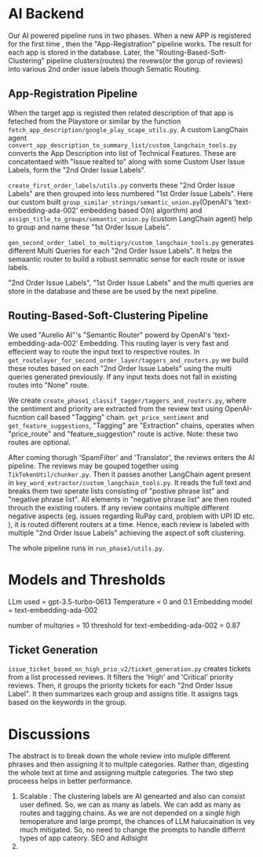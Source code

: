 # AI Backend
Our AI powered pipeline runs in two phases. When a new APP is registered for the first time , then the "App-Registration" pipeline works. The result for each app is stored in the database. Later, the "Routing-Based-Soft-Clustering" pipeline clusters(routes) the revews(or the gorup of reviews) into various 2nd order issue labels though Sematic Routing. 

## App-Registration Pipeline
When the target app is registed then related description of that app is feteched from the Playstore or similar by the function `fetch_app_description/google_play_scape_utils.py`. A custom LangChain agent `convert_app_description_to_summary_list/custom_langchain_tools.py` converts the App Description into list of Technical Features. These are concatentaed with "Issue realted to" along with some Custom User Issue Labels, form the "2nd Order Issue Labels". 

`create_first_order_labels/utils.py` converts these "2nd Order Issue Labels" are then grouped into less numbered "1st Order Issue Labels". Here our custom built `group_similar_strings/semantic_union.py`(OpenAI's 'text-embedding-ada-002' embedding based O(n) algorthm) and `assign_title_to_groups/semantic_union.py` (custom LangChain agent) help to group and name these "1st Order Issue Labels". 

`gen_second_order_label_to_multiqry/custom_langchain_tools.py` generates different Multi Queries for each "2nd Order Issue Labels". It helps the semaantic router to build a robust semnatic sense for each route or issue labels.

"2nd Order Issue Labels", "1st Order Issue Labels" and the multi queries are store in the database and these are be used by the next pipeline.

## Routing-Based-Soft-Clustering Pipeline
We used "Aurelio AI"'s "Semantic Router" powerd by OpenAI's 'text-embedding-ada-002' Embedding. This routing layer is very fast and effecient way to route the input text to respective routes. In `get_routelayer_for_second_order_layer/taggers_and_routers.py` we build these routes based on each "2nd Order Issue Labels" using the multi queries generated previously. If any input texts does not fall in existing routes into "None" route.

We create `create_phase1_classif_tagger/taggers_and_routers.py`, where the sentiment and priority are extracted from the review text using OpenAI-fucntion call based "Tagging" chain. `get_price_sentiment` and `get_feature_suggestions`, "Tagging" are "Extraction" chains, operates when "price_route" and "feature_suggestion" route is active. Note: these two routes are optional. 

After coming thorugh 'SpamFilter' and 'Translator', the reviews enters the AI pipeline. The reviews may be gouped together using `TikTokenUtil/chunker.py`. Then it passes another LangChain agent present in `key_word_extractor/custom_langchain_tools.py`. It reads the full text and breaks them two sperate lists consisting of "postive phrase list" and "negative phrase list". 
All elements in "negative phrase list" are then routed throuch the existing routers. If any review contains multiple different negative aspects (eg. issues regarding RuPay card, problem with UPI ID etc. ), it is routed different routers at a time. Hence, each review is labeled with multiple "2nd Order Issue Labels" achieving the aspect of soft clustering. 

The whole pipeline runs in `run_phase1/utils.py`.

# Models and Thresholds
LLm used = gpt-3.5-turbo-0613
Temperature = 0 and 0.1
Embedding model = text-embedding-ada-002

number of multqries = 10
threshold for text-embedding-ada-002 = 0.87


## Ticket Generation
`issue_ticket_based_on_high_prio_v2/ticket_generation.py` creates tickets from a list processed reviews. It filters the 'High' and 'Critical' priority reviews. Then, it groups the priority tickets
for each "2nd Order Issue Label". It then summarizes each group and assigns title. It assigns tags based on the keywords in the group.

# Discussions
The abstract is to break down the whole review into muliple different phrases and then assigning it to multple categories. Rather than, digesting the whole text at time and assigning multple categories. The two step proceess helps in better performance. 

1. Scalable : 
    The clustering labels are AI genearted and also can consist user defined. So, we can as many as labels.
    We can add as many as routes and tagging chains.
    As we are not depended on a single high temoperature and large prompt, the chances of LLM halucaination is vey much mitigated. So, no need to change the prompts to handle differnt types of app cateory. 
    SEO and AdIsight
2.  